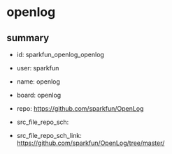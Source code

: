 # openlog
 
## summary 
* id: sparkfun_openlog_openlog
* user: sparkfun
* name: openlog
* board: openlog
* repo: https://github.com/sparkfun/OpenLog



* src_file_repo_sch: 
* src_file_repo_sch_link: https://github.com/sparkfun/OpenLog/tree/master/






